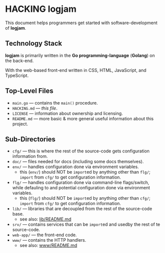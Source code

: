 # HACKING logjam

This document helps programmers get started with software-development of **logjam**.

## Technology Stack

**logjam** is primarily written in the **Go programming-language** (**Golang**) on the back-end.

With the web-based front-end written in CSS, HTML, JavaScript, and TypeScript.

## Top-Level Files

* `main.go` — contains the `main()` procedure.
* `HACKING.md` — _this file_.
* `LICENSE` — information about ownership and licensing.
* `README.md` — more basic & more general useful information about this project.

## Sub-Directories

* `cfg/` — this is where the rest of the source-code gets configuration information from.
* `doc/` — files needed for docs (including some docs themselves).
* `env/` — handles configuration done via environment variables.
  * this (`env/`) should NOT be `import`ed by anything other than `flg/`; `import` from `cfg/` to get configuration information.
* `flg/` — handles configuration done via command-line flags/switch, while defauling to and potential configuration done via environment variables.
  * this (`flg/`) should NOT be `import`ed by anything other than `cfg/`; `import` from `cfg/` to get configuration information.
* `lib/` — libraries that are decoupled from the rest of the source-code base.
  * see also: [lib/README.md](lib/README.md)
* `srv/` — contains services that can be `import`ed and usedby the rest of te source-code.
* `web-app/` — the front-end code.
* `www/` — contains the HTTP handlers.
  * see also: [www/README.md](www/README.md)
